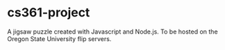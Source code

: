 # cs361-project
A jigsaw puzzle created with Javascript and Node.js. To be hosted on the Oregon State University flip servers.
